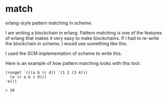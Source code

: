 # match
erlang-style pattern matching in scheme. 

I am writing a blockchain in erlang. Pattern matching is one of the features of erlang that makes it very easy to make blockchains. If I had to re-write the blockchain in scheme, I would use something like this.

I used the SCM implementation of scheme to write this.

Here is an example of how pattern matching looks with this tool:


    (runget `(((a b (c d)) '(1 2 (3 4)))
	  (e (+ a b c d)))
	'e)))

    > 10 